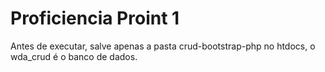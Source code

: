 # Proficiencia Proint 1

Antes de executar, salve apenas a pasta crud-bootstrap-php no htdocs, o wda_crud é o banco de dados.
